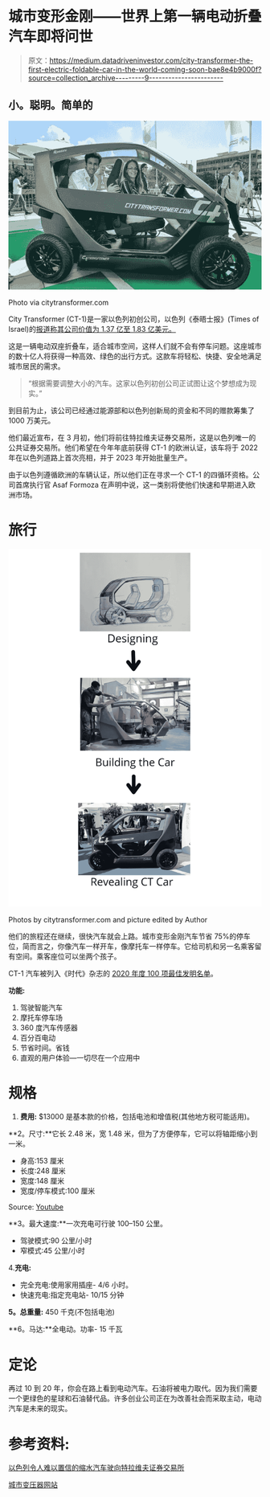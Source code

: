 # 城市变形金刚——世界上第一辆电动折叠汽车即将问世

> 原文：<https://medium.datadriveninvestor.com/city-transformer-the-first-electric-foldable-car-in-the-world-coming-soon-bae8e4b9000f?source=collection_archive---------9----------------------->

## 小。聪明。简单的

![](img/1cbaacbe8bace3ceae2c57ede63383c6.png)

Photo via citytransformer.com

City Transformer (CT-1)是一家以色列初创公司，以色列《泰晤士报》(Times of Israel)的[报道称其公司价值为 1.37 亿至 1.83 亿美元。](https://www.timesofisrael.com/israels-incredible-shrinking-car-heads-to-the-tel-aviv-stock-exchange/)

这是一辆电动双座折叠车，适合城市空间，这样人们就不会有停车问题。这座城市的数十亿人将获得一种高效、绿色的出行方式。这款车将轻松、快捷、安全地满足城市居民的需求。

> “根据需要调整大小的汽车。这家以色列初创公司正试图让这个梦想成为现实。”

到目前为止，该公司已经通过能源部和以色列创新局的资金和不同的赠款筹集了 1000 万美元。

他们最近宣布，在 3 月初，他们将前往特拉维夫证券交易所，这是以色列唯一的公共证券交易所。他们希望在今年年底前获得 CT-1 的欧洲认证，该车将于 2022 年在以色列道路上首次亮相，并于 2023 年开始批量生产。

由于以色列遵循欧洲的车辆认证，所以他们正在寻求一个 CT-1 的四循环资格。公司首席执行官 Asaf Formoza 在声明中说，这一类别将使他们快速和早期进入欧洲市场。

# 旅行

![](img/c976c5a20d637f96542a82032e39d535.png)

Photos by citytransformer.com and picture edited by Author

他们的旅程还在继续，很快汽车就会上路。城市变形金刚汽车节省 75%的停车位，简而言之，你像汽车一样开车，像摩托车一样停车。它给司机和另一名乘客留有空间。乘客座位可以坐两个孩子。

CT-1 汽车被列入《时代》杂志的 [2020 年度 100 项最佳发明名单](https://www.timesofisrael.com/6-israeli-creations-get-showcased-in-times-100-best-inventions-for-2020/)。

**功能:**

1.  驾驶智能汽车
2.  摩托车停车场
3.  360 度汽车传感器
4.  百分百电动
5.  节省时间。省钱
6.  直观的用户体验—一切尽在一个应用中

# 规格

1.  **费用:** $13000 是基本款的价格，包括电池和增值税(其他地方税可能适用)。

**2。尺寸:**它长 2.48 米，宽 1.48 米，但为了方便停车，它可以将轴距缩小到一米。

*   身高:153 厘米
*   长度:248 厘米
*   宽度:148 厘米
*   宽度/停车模式:100 厘米

Source: [Youtube](https://www.youtube.com/watch?v=cu9gf1VUHnI&feature=youtu.be)

**3。最大速度:**一次充电可行驶 100–150 公里。

*   驾驶模式:90 公里/小时
*   窄模式:45 公里/小时

4.**充电:**

*   完全充电:使用家用插座- 4/6 小时。
*   快速充电:指定充电站- 10/15 分钟

**5。总重量:** 450 千克(不包括电池)

**6。马达:**全电动。功率- 15 千瓦

# 定论

再过 10 到 20 年，你会在路上看到电动汽车。石油将被电力取代。因为我们需要一个更绿色的星球和石油替代品。许多创业公司正在为改善社会而采取主动，电动汽车是未来的现实。

# 参考资料:

[以色列令人难以置信的缩水汽车驶向特拉维夫证券交易所](https://www.timesofisrael.com/israels-incredible-shrinking-car-heads-to-the-tel-aviv-stock-exchange/)

[城市变压器网站](https://www.citytransformer.com/)